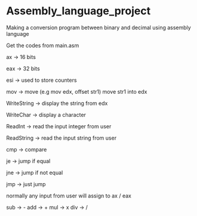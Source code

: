 # Assembly_language_project
Making a conversion program between binary and decimal using assembly language

Get the codes from main.asm

ax -> 16 bits

eax -> 32 bits

esi -> used to store counters

mov -> move (e.g mov edx, offset str1) move str1 into edx

WriteString -> display the string from edx

WriteChar -> display a character 

ReadInt -> read the input integer from user

ReadString -> read the input string from user

cmp -> compare

je -> jump if equal

jne -> jump if not equal

jmp -> just jump 

normally any input from user will assign to ax / eax

sub -> -
add -> +
mul -> x
div -> /

